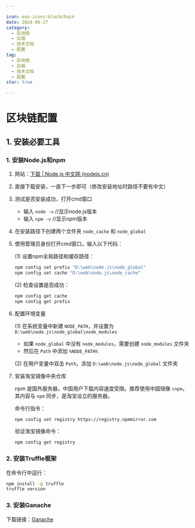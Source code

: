 ```yaml
---

icon: eos-icons:blockchain  
date: 2024-06-27  
category:  
  - 区块链  
  - 后端  
  - 技术文档  
  - 配置  
tag:  
  - 区块链  
  - 后端  
  - 技术文档  
  - 配置  
star: true  

---
```


# 区块链配置

## 1. 安装必要工具

### 1. **安装Node.js和npm**
<!-- more -->
1. 网站：[下载 | Node.js 中文网 (nodejs.cn)](https://nodejs.cn/download/)
2. 直接下载安装，一直下一步即可（修改安装地址时路径不要有中文）
3. 测试是否安装成功，打开cmd窗口
   - 输入 `node -v`  //显示node.js版本
   - 输入 `npm -v`  //显示npm版本
4. 在安装路径下创建两个文件夹 `node_cache` 和 `node_global`
5. 使用管理员身份打开cmd窗口，输入以下代码：

    (1) 设置npm全局路径和缓存路径：

    ```bash
    npm config set prefix "D:\web\node.js\node_global"
    npm config set cache "D:\web\node.js\node_cache"
    ```

    (2) 检查设置是否成功：

    ```bash
    npm config get cache
    npm config get prefix
    ```

6. 配置环境变量

    (1) 在系统变量中新建 `NODE_PATH`，并设置为 `D:\web\node.js\node_global\node_modules`

    - 如果 `node_global` 中没有 `node_modules`，需要创建 `node_modules` 文件夹
    - 然后在 `Path` 中添加 `%NODE_PATH%`

    (2) 在用户变量中双击 `Path`，添加 `D:\web\node.js\node_global` 文件夹

7. 安装淘宝镜像中央仓库

    npm 是国外服务器，中国用户下载内容速度受限。推荐使用中国镜像 `cnpm`，其内容与 `npm` 同步，是淘宝设立的服务器。

    命令行指令：

    ```bash
    npm config set registry https://registry.npmmirror.com
    ```

    验证淘宝镜像命令：

    ```bash
    npm config get registry
    ```

### 2. **安装Truffle框架**

在命令行中运行：

```bash
npm install -g truffle
truffle version
```

### 3. **安装Ganache**

下载链接：[Ganache](https://github.com/trufflesuite/ganache-ui/releases/download/v2.7.1/Ganache-2.7.1-win-x64-setup.exe)
